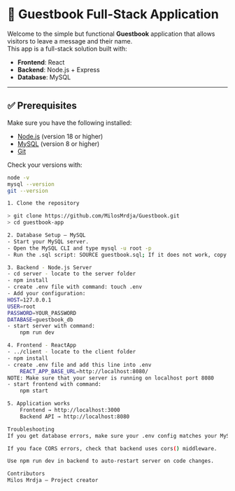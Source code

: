 # 📖 Guestbook Full-Stack Application

Welcome to the simple but functional **Guestbook** application that allows visitors to leave a message and their name.  
This app is a full-stack solution built with:

- **Frontend**: React
- **Backend**: Node.js + Express
- **Database**: MySQL

---

## ✅ Prerequisites

Make sure you have the following installed:

- [Node.js](https://nodejs.org/) (version 18 or higher)
- [MySQL](https://dev.mysql.com/) (version 8 or higher)
- [Git](https://git-scm.com/)

Check your versions with:

```bash
node -v
mysql --version
git --version

1. Clone the repository

> git clone https://github.com/MilosMrdja/Guestbook.git
> cd guestbook-app

2. Database Setup – MySQL
- Start your MySQL server.
- Open the MySQL CLI and type mysql -u root -p
- Run the .sql script: SOURCE guestbook.sql; If it does not work, copy the script and run in MySQL workbanch

3. Backend - Node.js Server
- cd server - locate to the server folder
- npm install
- create .env file with command: touch .env
- Add your configuration:
HOST=127.0.0.1
USER=root
PASSWORD=YOUR_PASSWORD
DATABASE=guestbook_db
- start server with command:
    npm run dev

4. Frontend - ReactApp
- ../client - locate to the client folder
- npm install
- create .env file and add this line into .env
    REACT_APP_BASE_URL=http://localhost:8080/
NOTE: Make sure that your server is running on localhost port 8080
- start frontend with command:
    npm start

5. Application works
    Frontend → http://localhost:3000
    Backend API → http://localhost:8080

Troubleshooting
If you get database errors, make sure your .env config matches your MySQL setup.

If you face CORS errors, check that backend uses cors() middleware.

Use npm run dev in backend to auto-restart server on code changes.

Contributors
Milos Mrdja – Project creator
```
